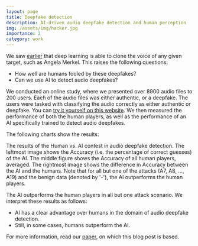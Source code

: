 ```yaml
---
layout: page
title: Deepfake detection
description: AI-driven audio deepfake detection and human perception
img: /assets/img/hacker.jpg
importance: 2
category: work
---
```


We saw <a href="/projects/creation">earlier</a> that deep learning is able to clone the voice of any given target,
such as Angela Merkel.
This raises the following questions:
- How well are humans fooled by these deepfakes?
- Can we use AI to detect audio deepfakes?

We conducted an online study, where we presented over 8900 audio files to 200 users.
Each of the audio files was either authentic, or a deepfake.
The users were tasked with classifying the audio correctly as either authentic or deepfake. You can <a href="http://deepfake-demo.aisec.fraunhofer.de:8888/">try it yourself on this website</a>.
We then measured the performance of both the human players, as well as the performance of an AI specifically trained to detect audio deepfakes. 

The following charts show the results:

<div class="row">
    <div class="col-sm mt-3 mt-md-0">
        <img class="img-fluid rounded z-depth-1" src="{{ '/assets/img/ml_acc_by_attack_id.png' | relative_url }}" alt="" title="example image"/>
    </div>
    <div class="col-sm mt-3 mt-md-0">
        <img class="img-fluid rounded z-depth-1" src="{{ '/assets/img/user_acc_by_attack_id.png' | relative_url }}" alt="" title="example image"/>
    </div>
    <div class="col-sm mt-3 mt-md-0">
        <img class="img-fluid rounded z-depth-1" src="{{ '/assets/img/delta_acc_ai_human.png' | relative_url }}" alt="" title="example image"/>
    </div>
</div>
<div class="caption">
    The results of the Human vs. AI contest in audio deepfake detection. The leftmost image shows the Accuracy (i.e. the percentage of correct guesses) of the AI. The middle figure shows the Accuracy of all human players, averaged. The rightmost image shows the difference in Accuracy between the AI and the humans. Note that for all but one of the attacks (A7, A8, ..., A19) and the benign data (denoted by '-'), the AI outperforms the human players.
</div>

The AI outperforms the human players in all but one attack scenario. We interpret these results as follows:
- AI has a clear advantage over humans in the domain of audio deepfake detection.
- Still, in some cases, humans outperform the AI.

For more information, read our <a href="https://arxiv.org/pdf/2107.09667.pdf">paper</a>, on which this blog post is based.
